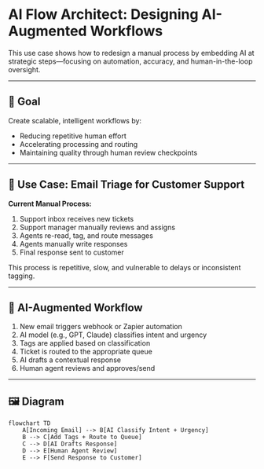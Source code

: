 # AI Flow Architect: Designing AI-Augmented Workflows

This use case shows how to redesign a manual process by embedding AI at strategic steps—focusing on automation, accuracy, and human-in-the-loop oversight.

---

## 🎯 Goal

Create scalable, intelligent workflows by:
- Reducing repetitive human effort
- Accelerating processing and routing
- Maintaining quality through human review checkpoints

---

## 🧩 Use Case: Email Triage for Customer Support

**Current Manual Process:**
1. Support inbox receives new tickets
2. Support manager manually reviews and assigns
3. Agents re-read, tag, and route messages
4. Agents manually write responses
5. Final response sent to customer

This process is repetitive, slow, and vulnerable to delays or inconsistent tagging.

---

## 🤖 AI-Augmented Workflow

1. New email triggers webhook or Zapier automation
2. AI model (e.g., GPT, Claude) classifies intent and urgency
3. Tags are applied based on classification
4. Ticket is routed to the appropriate queue
5. AI drafts a contextual response
6. Human agent reviews and approves/send

---

## 🖼️ Diagram

```mermaid
flowchart TD
    A[Incoming Email] --> B[AI Classify Intent + Urgency]
    B --> C[Add Tags + Route to Queue]
    C --> D[AI Drafts Response]
    D --> E[Human Agent Review]
    E --> F[Send Response to Customer]
